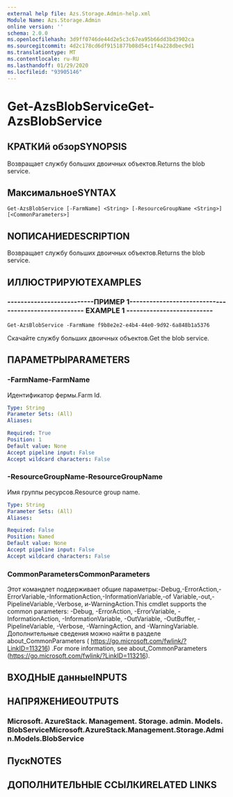 ```yaml
---
external help file: Azs.Storage.Admin-help.xml
Module Name: Azs.Storage.Admin
online version: ''
schema: 2.0.0
ms.openlocfilehash: 3d9ff0746de44d2e5c3c67ea95b66dd3bd3902ca
ms.sourcegitcommit: 4d2c178cd6df9151877b08d54c1f4a228dbec9d1
ms.translationtype: MT
ms.contentlocale: ru-RU
ms.lasthandoff: 01/29/2020
ms.locfileid: "93905146"
---
```

# <span data-ttu-id="dcc7c-101">Get-AzsBlobService</span><span class="sxs-lookup"><span data-stu-id="dcc7c-101">Get-AzsBlobService</span></span>

## <span data-ttu-id="dcc7c-102">КРАТКИй обзор</span><span class="sxs-lookup"><span data-stu-id="dcc7c-102">SYNOPSIS</span></span>
<span data-ttu-id="dcc7c-103">Возвращает службу больших двоичных объектов.</span><span class="sxs-lookup"><span data-stu-id="dcc7c-103">Returns the blob service.</span></span>

## <span data-ttu-id="dcc7c-104">Максимальное</span><span class="sxs-lookup"><span data-stu-id="dcc7c-104">SYNTAX</span></span>

```
Get-AzsBlobService [-FarmName] <String> [-ResourceGroupName <String>] [<CommonParameters>]
```

## <span data-ttu-id="dcc7c-105">NОПИСАНИЕ</span><span class="sxs-lookup"><span data-stu-id="dcc7c-105">DESCRIPTION</span></span>
<span data-ttu-id="dcc7c-106">Возвращает службу больших двоичных объектов.</span><span class="sxs-lookup"><span data-stu-id="dcc7c-106">Returns the blob service.</span></span>

## <span data-ttu-id="dcc7c-107">ИЛЛЮСТРИРУЮТ</span><span class="sxs-lookup"><span data-stu-id="dcc7c-107">EXAMPLES</span></span>

### <span data-ttu-id="dcc7c-108">--------------------------ПРИМЕР 1--------------------------</span><span class="sxs-lookup"><span data-stu-id="dcc7c-108">-------------------------- EXAMPLE 1 --------------------------</span></span>
```
Get-AzsBlobService -FarmName f9b8e2e2-e4b4-44e0-9d92-6a848b1a5376
```

<span data-ttu-id="dcc7c-109">Скачайте службу больших двоичных объектов.</span><span class="sxs-lookup"><span data-stu-id="dcc7c-109">Get the blob service.</span></span>

## <span data-ttu-id="dcc7c-110">ПАРАМЕТРЫ</span><span class="sxs-lookup"><span data-stu-id="dcc7c-110">PARAMETERS</span></span>

### <span data-ttu-id="dcc7c-111">-FarmName</span><span class="sxs-lookup"><span data-stu-id="dcc7c-111">-FarmName</span></span>
<span data-ttu-id="dcc7c-112">Идентификатор фермы.</span><span class="sxs-lookup"><span data-stu-id="dcc7c-112">Farm Id.</span></span>

```yaml
Type: String
Parameter Sets: (All)
Aliases: 

Required: True
Position: 1
Default value: None
Accept pipeline input: False
Accept wildcard characters: False
```

### <span data-ttu-id="dcc7c-113">-ResourceGroupName</span><span class="sxs-lookup"><span data-stu-id="dcc7c-113">-ResourceGroupName</span></span>
<span data-ttu-id="dcc7c-114">Имя группы ресурсов.</span><span class="sxs-lookup"><span data-stu-id="dcc7c-114">Resource group name.</span></span>

```yaml
Type: String
Parameter Sets: (All)
Aliases: 

Required: False
Position: Named
Default value: None
Accept pipeline input: False
Accept wildcard characters: False
```

### <span data-ttu-id="dcc7c-115">CommonParameters</span><span class="sxs-lookup"><span data-stu-id="dcc7c-115">CommonParameters</span></span>
<span data-ttu-id="dcc7c-116">Этот командлет поддерживает общие параметры:-Debug,-ErrorAction,-ErrorVariable,-InformationAction,-InformationVariable,-of Variable,-out,-PipelineVariable,-Verbose, и-WarningAction.</span><span class="sxs-lookup"><span data-stu-id="dcc7c-116">This cmdlet supports the common parameters: -Debug, -ErrorAction, -ErrorVariable, -InformationAction, -InformationVariable, -OutVariable, -OutBuffer, -PipelineVariable, -Verbose, -WarningAction, and -WarningVariable.</span></span> <span data-ttu-id="dcc7c-117">Дополнительные сведения можно найти в разделе about_CommonParameters ( https://go.microsoft.com/fwlink/?LinkID=113216) .</span><span class="sxs-lookup"><span data-stu-id="dcc7c-117">For more information, see about_CommonParameters (https://go.microsoft.com/fwlink/?LinkID=113216).</span></span>

## <span data-ttu-id="dcc7c-118">ВХОДНЫЕ данные</span><span class="sxs-lookup"><span data-stu-id="dcc7c-118">INPUTS</span></span>

## <span data-ttu-id="dcc7c-119">НАПРЯЖЕНИЕ</span><span class="sxs-lookup"><span data-stu-id="dcc7c-119">OUTPUTS</span></span>

### <span data-ttu-id="dcc7c-120">Microsoft. AzureStack. Management. Storage. admin. Models. BlobService</span><span class="sxs-lookup"><span data-stu-id="dcc7c-120">Microsoft.AzureStack.Management.Storage.Admin.Models.BlobService</span></span>

## <span data-ttu-id="dcc7c-121">Пуск</span><span class="sxs-lookup"><span data-stu-id="dcc7c-121">NOTES</span></span>

## <span data-ttu-id="dcc7c-122">ДОПОЛНИТЕЛЬНЫЕ ССЫЛКИ</span><span class="sxs-lookup"><span data-stu-id="dcc7c-122">RELATED LINKS</span></span>

